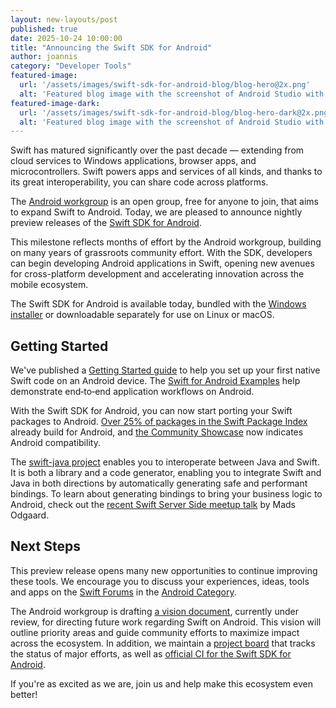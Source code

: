```yaml
---
layout: new-layouts/post
published: true
date: 2025-10-24 10:00:00
title: "Announcing the Swift SDK for Android"
author: joannis
category: "Developer Tools"
featured-image:
  url: '/assets/images/swift-sdk-for-android-blog/blog-hero@2x.png'
  alt: 'Featured blog image with the screenshot of Android Studio with Swift code'
featured-image-dark:
  url: '/assets/images/swift-sdk-for-android-blog/blog-hero-dark@2x.png'
  alt: 'Featured blog image with the screenshot of Android Studio with Swift code'
---
```


Swift has matured significantly over the past decade — extending from cloud services to Windows applications, browser apps, and microcontrollers. Swift powers apps and services of all kinds, and thanks to its great interoperability, you can share code across platforms.

The [Android workgroup](/android-workgroup/) is an open group, free for anyone to join, that aims to expand Swift to Android. Today, we are pleased to announce nightly preview releases of the [Swift SDK for Android](/install).

This milestone reflects months of effort by the Android workgroup, building on many years of grassroots community effort. With the SDK, developers can begin developing Android applications in Swift, opening new avenues for cross-platform development and accelerating innovation across the mobile ecosystem.

The Swift SDK for Android is available today, bundled with the [Windows installer](/install/windows/) or downloadable separately for use on Linux or macOS.

## Getting Started

We've published a [Getting Started guide](/documentation/articles/swift-sdk-for-android-getting-started.html) to help you set up your first native Swift code on an Android device. The [Swift for Android Examples](https://github.com/swiftlang/swift-android-examples) help demonstrate end‑to‑end application workflows on Android.

With the Swift SDK for Android, you can now start porting your Swift packages to Android. [Over 25% of packages in the Swift Package Index](https://swiftpackageindex.com/blog/adding-wasm-and-android-compatibility-testing) already build for Android, and [the Community Showcase](/packages/showcase.html) now indicates Android compatibility.

The [swift-java project](https://github.com/swiftlang/swift-java) enables you to interoperate between Java and Swift. It is both a library and a code generator, enabling you to integrate Swift and Java in both directions by automatically generating safe and performant bindings. To learn about generating bindings to bring your business logic to Android, check out the [recent Swift Server Side meetup talk](https://www.youtube.com/watch?v=96IQAA7Nl8E&t=982s) by Mads Odgaard.

## Next Steps

This preview release opens many new opportunities to continue improving these tools. We encourage you to discuss your experiences, ideas, tools and apps on the [Swift Forums](https://forums.swift.org) in the [Android Category](https://forums.swift.org/c/platform/android/115).

The Android workgroup is drafting [a vision document](https://github.com/swiftlang/swift-evolution/pull/2946), currently under review, for directing future work regarding Swift on Android. This vision will outline priority areas and guide community efforts to maximize impact across the ecosystem. In addition, we maintain a [project board](https://github.com/orgs/swiftlang/projects/17) that tracks the status of major efforts, as well as [official CI for the Swift SDK for Android](https://ci.swift.org/job/oss-swift-package-swift-sdk-for-android/).

If you're as excited as we are, join us and help make this ecosystem even better!